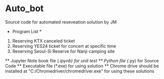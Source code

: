 # Auto_bot
Source code for automated reseveation solution by JM

* Program List *
1. Reserving KTX canceled ticket
2. Reserving YES24 ticket for concert at specific time
3. Reserving Seoul-Si Reserve for Nanji camping site

** Jupyter Note book file (*.ipynb) for unit test
** Python file (*.py) for Source Code
** Executable file (*.exe) for using solution
** Chrome drive should be installed at "C:/Chromedriver/chromedriver.exe" for using these solutions 
